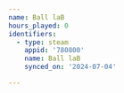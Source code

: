 ```yaml
---
name: Ball laB
hours_played: 0
identifiers:
  - type: steam
    appid: '780800'
    name: Ball laB
    synced_on: '2024-07-04'

---
```

